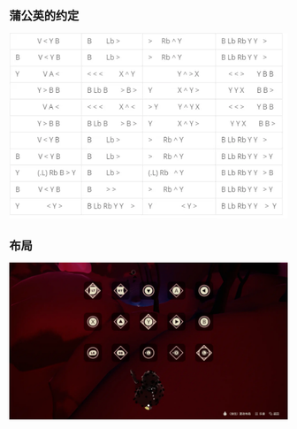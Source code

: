 ## 蒲公英的约定
![](https://github.com/zqisme/picx-images-hosting/raw/master/20231024/屏幕截图(45).4tg40kc07t40.webp)

## 布局
![](https://github.com/zqisme/picx-images-hosting/raw/master/20231025/屏幕截图(43).5wrj4ypae5s0.webp)